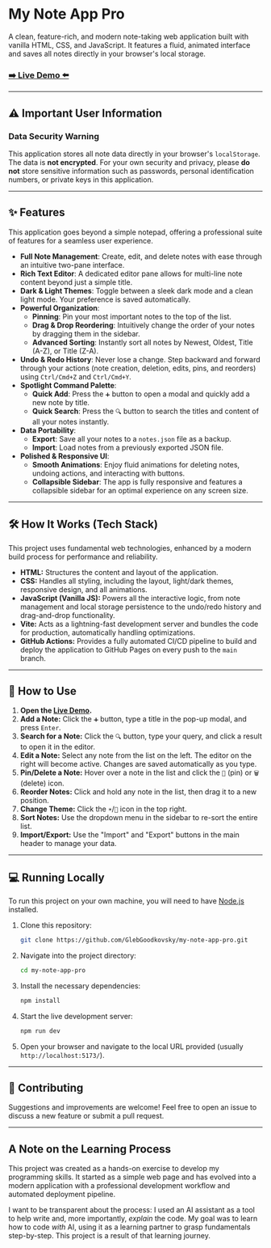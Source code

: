 # My Note App Pro

A clean, feature-rich, and modern note-taking web application built with vanilla HTML, CSS, and JavaScript. It features a fluid, animated interface and saves all notes directly in your browser's local storage.

### [➡️ Live Demo ⬅️](https://glebgoodkovsky.github.io/my-note-app-pro/)

---

## ⚠️ Important User Information

### Data Security Warning

This application stores all note data directly in your browser's `localStorage`. The data is **not encrypted**. For your own security and privacy, please **do not** store sensitive information such as passwords, personal identification numbers, or private keys in this application.

---

## ✨ Features

This application goes beyond a simple notepad, offering a professional suite of features for a seamless user experience.

-   **Full Note Management**: Create, edit, and delete notes with ease through an intuitive two-pane interface.
-   **Rich Text Editor**: A dedicated editor pane allows for multi-line note content beyond just a simple title.
-   **Dark & Light Themes**: Toggle between a sleek dark mode and a clean light mode. Your preference is saved automatically.
-   **Powerful Organization**:
    -   **Pinning**: Pin your most important notes to the top of the list.
    -   **Drag & Drop Reordering**: Intuitively change the order of your notes by dragging them in the sidebar.
    -   **Advanced Sorting**: Instantly sort all notes by Newest, Oldest, Title (A-Z), or Title (Z-A).
-   **Undo & Redo History**: Never lose a change. Step backward and forward through your actions (note creation, deletion, edits, pins, and reorders) using `Ctrl/Cmd+Z` and `Ctrl/Cmd+Y`.
-   **Spotlight Command Palette**:
    -   **Quick Add**: Press the `➕` button to open a modal and quickly add a new note by title.
    -   **Quick Search**: Press the `🔍` button to search the titles and content of all your notes instantly.
-   **Data Portability**:
    -   **Export**: Save all your notes to a `notes.json` file as a backup.
    -   **Import**: Load notes from a previously exported JSON file.
-   **Polished & Responsive UI**:
    -   **Smooth Animations**: Enjoy fluid animations for deleting notes, undoing actions, and interacting with buttons.
    -   **Collapsible Sidebar**: The app is fully responsive and features a collapsible sidebar for an optimal experience on any screen size.

---

## 🛠️ How It Works (Tech Stack)

This project uses fundamental web technologies, enhanced by a modern build process for performance and reliability.

-   **HTML:** Structures the content and layout of the application.
-   **CSS:** Handles all styling, including the layout, light/dark themes, responsive design, and all animations.
-   **JavaScript (Vanilla JS):** Powers all the interactive logic, from note management and local storage persistence to the undo/redo history and drag-and-drop functionality.
-   **Vite:** Acts as a lightning-fast development server and bundles the code for production, automatically handling optimizations.
-   **GitHub Actions:** Provides a fully automated CI/CD pipeline to build and deploy the application to GitHub Pages on every push to the `main` branch.

---

## 🚀 How to Use

1.  **Open the [Live Demo](https://glebgoodkovsky.github.io/my-note-app-pro/).**
2.  **Add a Note:** Click the `➕` button, type a title in the pop-up modal, and press `Enter`.
3.  **Search for a Note:** Click the `🔍` button, type your query, and click a result to open it in the editor.
4.  **Edit a Note:** Select any note from the list on the left. The editor on the right will become active. Changes are saved automatically as you type.
5.  **Pin/Delete a Note:** Hover over a note in the list and click the `📌` (pin) or `🗑️` (delete) icon.
6.  **Reorder Notes:** Click and hold any note in the list, then drag it to a new position.
7.  **Change Theme:** Click the `☀️`/`🌙` icon in the top right.
8.  **Sort Notes:** Use the dropdown menu in the sidebar to re-sort the entire list.
9.  **Import/Export:** Use the "Import" and "Export" buttons in the main header to manage your data.

---

## 💻 Running Locally

To run this project on your own machine, you will need to have [Node.js](https://nodejs.org/) installed.

1.  Clone this repository:
    ```bash
    git clone https://github.com/GlebGoodkovsky/my-note-app-pro.git
    ```
2.  Navigate into the project directory:
    ```bash
    cd my-note-app-pro
    ```
3.  Install the necessary dependencies:
    ```bash
    npm install
    ```
4.  Start the live development server:
    ```bash
    npm run dev
    ```
5.  Open your browser and navigate to the local URL provided (usually `http://localhost:5173/`).

---

## 🤝 Contributing

Suggestions and improvements are welcome! Feel free to open an issue to discuss a new feature or submit a pull request.

---

## A Note on the Learning Process

This project was created as a hands-on exercise to develop my programming skills. It started as a simple web page and has evolved into a modern application with a professional development workflow and automated deployment pipeline.

I want to be transparent about the process: I used an AI assistant as a tool to help write and, more importantly, *explain* the code. My goal was to learn how to code *with* AI, using it as a learning partner to grasp fundamentals step-by-step. This project is a result of that learning journey.
